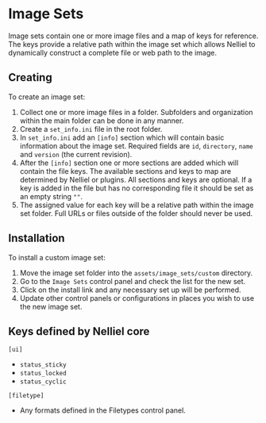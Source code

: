 # Image Sets
Image sets contain one or more image files and a map of keys for reference. The keys provide a relative path within the image set which allows Nelliel to dynamically construct a complete file or web path to the image.

## Creating
To create an image set:
1. Collect one or more image files in a folder. Subfolders and organization within the main folder can be done in any manner.
2. Create a `set_info.ini` file in the root folder.
3. In `set_info.ini` add an `[info]` section which will contain basic information about the image set. Required fields are `id`, `directory`, `name` and `version` (the current revision).
4. After the `[info]` section one or more sections are added which will contain the file keys. The available sections and keys to map are determined by Nelliel or plugins. All sections and keys are optional. If a key is added in the file but has no corresponding file it should be set as an empty string `""`.
5. The assigned value for each key will be a relative path within the image set folder. Full URLs or files outside of the folder should never be used.

## Installation
To install a custom image set:
1. Move the image set folder into the `assets/image_sets/custom` directory.
2. Go to the `Image Sets` control panel and check the list for the new set.
3. Click on the install link and any necessary set up will be performed.
4. Update other control panels or configurations in places you wish to use the new image set.

## Keys defined by Nelliel core
`[ui]`
 - `status_sticky`
 - `status_locked`
 - `status_cyclic`
 
`[filetype]`
 - Any formats defined in the Filetypes control panel.